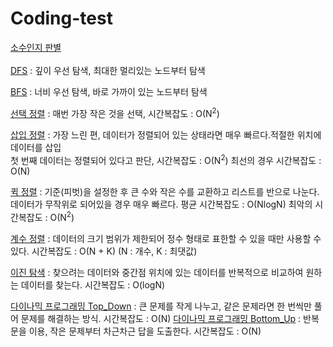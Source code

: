 # Coding-test
[소수인지 판별](./1.java) <br><br>
[DFS](./dfs.java) : 깊이 우선 탐색, 최대한 멀리있는 노드부터 탐색 <br>

[BFS](./bfs.java) : 너비 우선 탐색, 바로 가까이 있는 노드부터 탐색<br>

[선택 정렬](./Select_sort.java) : 매번 가장 작은 것을 선택, 시간복잡도 : O(N<sup>2</sup>)<br>

[삽입 정렬](./Insert_sort.java) : 가장 느린 편, 데이터가 정렬되어 있는 상태라면 매우 빠르다.적절한 위치에 데이터를 삽입<br> 첫 번째 데이터는 정렬되어 있다고 판단, 시간복잡도 : O(N<sup>2</sup>) 최선의 경우 시간복잡도 : O(N)

[퀵 정렬](./Quick_sort.java) : 기준(피벗)을 설정한 후 큰 수와 작은 수를 교환하고 리스트를 반으로 나눈다. 데이터가 무작위로 되어있을 경우 매우 빠르다. 평균 시간복잡도 : O(NlogN) 최악의 시간복잡도 : O(N<sup>2</sup>)

[계수 정렬](./Count_sort.java) : 데이터의 크기 범위가 제한되어 정수 형태로 표한할 수 있을 때만 사용할 수 있다. 시간복잡도 : O(N + K) (N : 개수, K : 최댓값)

[이진 탐색](./Binary_search.java) : 찾으려는 데이터와 중간점 위치에 있는 데이터를 반복적으로 비교하여 원하는 데이터를 찾는다. 시간복잡도 : O(logN)

[다이나믹 프로그래밍 Top_Down](./Dinamic_ttb.java) : 큰 문제를 작게 나누고, 같은 문제라면 한 번씩만 풀어 문제를 해결하는 방식. 시간복잡도 : O(N)
[다이나믹 프로그래밍 Bottom_Up](./Dinamic_btt.java) : 반복문을 이용, 작은 문제부터 차근차근 답을 도출한다. 시간복잡도 : O(N)
